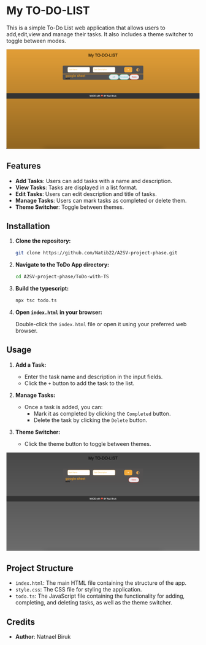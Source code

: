 # My TO-DO-LIST

This is a simple To-Do List web application that allows users to add,edit,view and manage their tasks. It also includes a theme switcher to toggle between modes.

![alt text](<Screenshot 2024-08-05 at 1.52.39 in the afternoon.png>)

## Features

- **Add Tasks**: Users can add tasks with a name and description.
- **View Tasks**: Tasks are displayed in a list format.
- **Edit Tasks**: Users can edit description and title of tasks.
- **Manage Tasks**: Users can mark tasks as completed or delete them.
- **Theme Switcher**: Toggle between themes.

## Installation

1. **Clone the repository:**

   ```bash
   git clone https://github.com/Natib22/A2SV-project-phase.git
   ```

2. **Navigate to the ToDo App directory:**

   ```bash
   cd A2SV-project-phase/ToDo-with-TS
   ```

3. **Build the typescript:**

   ```bash
   npx tsc todo.ts
   ```

4. **Open `index.html` in your browser:**

   Double-click the `index.html` file or open it using your preferred web browser.

## Usage

1. **Add a Task:**

   - Enter the task name and description in the input fields.
   - Click the `+` button to add the task to the list.

2. **Manage Tasks:**

   - Once a task is added, you can:
     - Mark it as completed by clicking the `Completed` button.
     - Delete the task by clicking the `Delete` button.

3. **Theme Switcher:**
   - Click the theme button to toggle between themes.

![alt text](<Screenshot 2024-08-05 at 1.53.12 in the afternoon.png>)

## Project Structure

- `index.html`: The main HTML file containing the structure of the app.
- `style.css`: The CSS file for styling the application.
- `todo.ts`: The JavaScript file containing the functionality for adding, completing, and deleting tasks, as well as the theme switcher.

## Credits

- **Author**: Natnael Biruk
